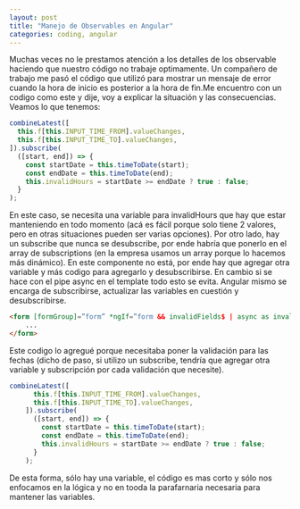 ```yaml
---
layout: post
title: "Manejo de Observables en Angular"
categories: coding, angular
---
```

Muchas veces no le prestamos atención a los detalles de los observable haciendo que nuestro código no trabaje optimamente. Un compañero de trabajo me pasó el código que utilizó para mostrar un mensaje de error cuando la hora de inicio es posterior a la hora de fin.<!--more-->Me encuentro con un codigo como este y dije, voy a explicar la situación y las consecuencias.
Veamos lo que tenemos:
```typescript
combineLatest([
  this.f[this.INPUT_TIME_FROM].valueChanges,
  this.f[this.INPUT_TIME_TO].valueChanges,
]).subscribe(
  ([start, end]) => {
    const startDate = this.timeToDate(start);
    const endDate = this.timeToDate(end);
    this.invalidHours = startDate >= endDate ? true : false;
  }
);
```
En este caso, se necesita una variable para invalidHours que hay que estar manteniendo en todo momento (acá es fácil porque solo tiene 2 valores, pero en otras situaciones pueden ser varias opciones).
Por otro lado, hay un subscribe que nunca se desubscribe, por ende habría que ponerlo en el array de subscriptions (en la empresa usamos un array porque lo hacemos más dinámico).
En este componente no está, por ende hay que agregar otra variable y más codigo para agregarlo y desubscribirse.
En cambio si se hace con el pipe async en el template todo esto se evita. Angular mismo se encarga de subscribirse, actualizar las variables en cuestión y desubscribirse.
```html
<form [formGroup]=”form” *ngIf=”form && invalidFields$ | async as invalidFields”>
    ...
</form>
```
Este codigo lo agregué porque necesitaba poner la validación para las fechas (dicho de paso, si utilizo un subscribe, tendría que agregar otra variable y subscripción por cada validación que necesite).
```typescript
combineLatest([
      this.f[this.INPUT_TIME_FROM].valueChanges,
      this.f[this.INPUT_TIME_TO].valueChanges,
    ]).subscribe(
      ([start, end]) => {
        const startDate = this.timeToDate(start);
        const endDate = this.timeToDate(end);
        this.invalidHours = startDate >= endDate ? true : false;
      }
    );
```
De esta forma, sólo hay una variable, el código es mas corto y sólo nos enfocamos en la lógica y no en tooda la parafarnaria necesaria para mantener las variables.